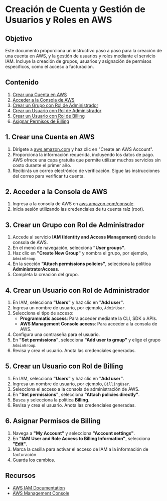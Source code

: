 # Creación de Cuenta y Gestión de Usuarios y Roles en AWS

## Objetivo
Este documento proporciona un instructivo paso a paso para la creación de una cuenta en AWS, y la gestión de usuarios y roles mediante el servicio IAM. Incluye la creación de grupos, usuarios y asignación de permisos específicos, como el acceso a facturación.

## Contenido

1. [Crear una Cuenta en AWS](#1-crear-una-cuenta-en-aws)
2. [Acceder a la Consola de AWS](#2-acceder-a-la-consola-de-aws)
3. [Crear un Grupo con Rol de Administrador](#3-crear-un-grupo-con-rol-de-administrador)
4. [Crear un Usuario con Rol de Administrador](#4-crear-un-usuario-con-rol-de-administrador)
5. [Crear un Usuario con Rol de Billing](#5-crear-un-usuario-con-rol-de-billing)
6. [Asignar Permisos de Billing](#6-asignar-permisos-de-billing)

## 1. Crear una Cuenta en AWS

1. Dirígete a [aws.amazon.com](https://aws.amazon.com) y haz clic en "Create an AWS Account".
2. Proporciona la información requerida, incluyendo los datos de pago. AWS ofrece una capa gratuita que permite utilizar muchos servicios sin costo durante el primer año.
3. Recibirás un correo electrónico de verificación. Sigue las instrucciones del correo para verificar tu cuenta.

## 2. Acceder a la Consola de AWS

1. Ingresa a la consola de AWS en [aws.amazon.com/console](https://aws.amazon.com/console).
2. Inicia sesión utilizando las credenciales de tu cuenta raíz (root).

## 3. Crear un Grupo con Rol de Administrador

1. Accede al servicio **IAM (Identity and Access Management)** desde la consola de AWS.
2. En el menú de navegación, selecciona **"User groups"**.
3. Haz clic en **"Create New Group"** y nombra el grupo, por ejemplo, `AdminGroup`.
4. En la sección **"Attach permissions policies"**, selecciona la política **AdministratorAccess**.
5. Completa la creación del grupo.

## 4. Crear un Usuario con Rol de Administrador

1. En IAM, selecciona **"Users"** y haz clic en **"Add user"**.
2. Ingresa un nombre de usuario, por ejemplo, `AdminUser`.
3. Selecciona el tipo de acceso:
   - **Programmatic access**: Para acceder mediante la CLI, SDK o APIs.
   - **AWS Management Console access**: Para acceder a la consola de AWS.
4. Configura una contraseña para el usuario.
5. En **"Set permissions"**, selecciona **"Add user to group"** y elige el grupo `AdminGroup`.
6. Revisa y crea el usuario. Anota las credenciales generadas.

## 5. Crear un Usuario con Rol de Billing

1. En IAM, selecciona **"Users"** y haz clic en **"Add user"**.
2. Ingresa un nombre de usuario, por ejemplo, `BillingUser`.
3. Selecciona el acceso a la consola de administración de AWS.
4. En **"Set permissions"**, selecciona **"Attach policies directly"**.
5. Busca y selecciona la política **Billing**.
6. Revisa y crea el usuario. Anota las credenciales generadas.

## 6. Asignar Permisos de Billing

1. Navega a **"My Account"** y selecciona **"Account settings"**.
2. En **"IAM User and Role Access to Billing Information"**, selecciona **"Edit"**.
3. Marca la casilla para activar el acceso de IAM a la información de facturación.
4. Guarda los cambios.

## Recursos

- [AWS IAM Documentation](https://docs.aws.amazon.com/IAM/latest/UserGuide/)
- [AWS Management Console](https://aws.amazon.com/console)
